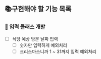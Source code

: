 ## 📚구현해야 할 기능 목록
### 🧮 입력 클래스 개발
- [ ] 식당 예상 방문 날짜 입력
  - [ ] 숫자만 입력하게 예외처리
  - [ ] 크리스마스니까 1 ~ 31까지 입력 예외처리